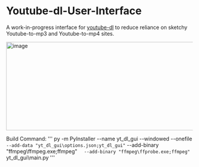 # Youtube-dl-User-Interface

A work-in-progress interface for [youtube-dl](https://github.com/ytdl-org/youtube-dl) to reduce reliance on sketchy Youtube-to-mp3 and Youtube-to-mp4 sites.

<img width="1002" height="239" alt="image" src="https://github.com/user-attachments/assets/1a42d5fd-248d-488e-9898-a78e7e51d56a" />

Build Command:
'''
py -m PyInstaller --name yt_dl_gui --windowed --onefile `  --add-data "yt_dl_gui\options.json;yt_dl_gui"`
--add-binary "ffmpeg\ffmpeg.exe;ffmpeg" `  --add-binary "ffmpeg\ffprobe.exe;ffmpeg"`
yt_dl_gui\main.py
'''
